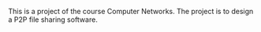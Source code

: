 This is a project of the course Computer Networks. The project is to design a P2P file sharing software.
